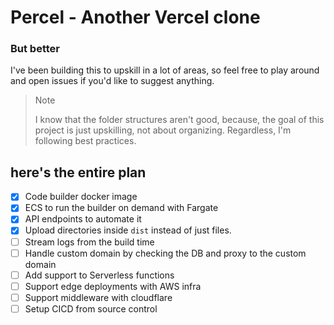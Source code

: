 # Percel - Another Vercel clone
### But better

I've been building this to upskill in a lot of areas, so feel free to play around and open issues if you'd like to suggest anything. 

> Note
> 
> I know that the folder structures aren't good, because, the goal of this project is just upskilling, not about organizing. 
> Regardless, I'm following best practices. 


## here's the entire plan
- [x] Code builder docker image
- [x] ECS to run the builder on demand with Fargate
- [x] API endpoints to automate it
- [x] Upload directories inside `dist` instead of just files. 
- [ ] Stream logs from the build time
- [ ] Handle custom domain by checking the DB and proxy to the custom domain
- [ ] Add support to Serverless functions
- [ ] Support edge deployments with AWS infra
- [ ] Support middleware with cloudflare
- [ ] Setup CICD from source control 
